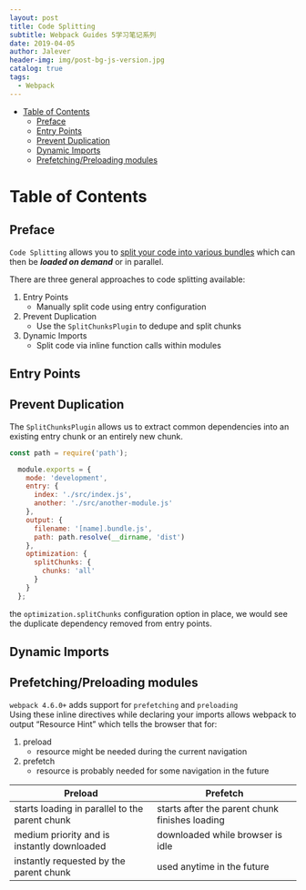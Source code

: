 ```yaml
---
layout: post
title: Code Splitting
subtitle: Webpack Guides 5学习笔记系列
date: 2019-04-05
author: Jalever
header-img: img/post-bg-js-version.jpg
catalog: true
tags:
  - Webpack
---
```


- [Table of Contents](#table-of-contents)
  - [Preface](#preface)
  - [Entry Points](#entry-points)
  - [Prevent Duplication](#prevent-duplication)
  - [Dynamic Imports](#dynamic-imports)
  - [Prefetching/Preloading modules](#prefetchingpreloading-modules)

# Table of Contents

## Preface

`Code Splitting` allows you to <ins>split your code into various bundles</ins> which can then be **_loaded on demand_** or in parallel.

There are three general approaches to code splitting available:

1. Entry Points
   - Manually split code using entry configuration
2. Prevent Duplication
   - Use the `SplitChunksPlugin` to dedupe and split chunks
3. Dynamic Imports
   - Split code via inline function calls within modules

## Entry Points

## Prevent Duplication
The `SplitChunksPlugin` allows us to extract common dependencies into an existing entry chunk or an entirely new chunk. 
```javascript
const path = require('path');

  module.exports = {
    mode: 'development',
    entry: {
      index: './src/index.js',
      another: './src/another-module.js'
    },
    output: {
      filename: '[name].bundle.js',
      path: path.resolve(__dirname, 'dist')
    },
    optimization: {
      splitChunks: {
        chunks: 'all'
      }
    }
  };
```
 the `optimization.splitChunks` configuration option in place, we would see the duplicate dependency removed from entry points.


## Dynamic Imports

## Prefetching/Preloading modules
`webpack 4.6.0+` adds support for `prefetching` and `preloading`<br>
Using these inline directives while declaring your imports allows webpack to output “Resource Hint” which tells the browser that for:
1. preload
    - resource might be needed during the current navigation
2. prefetch
    - resource is probably needed for some navigation in the future


| Preload                                        | Prefetch                                       |
| ---------------------------------------------- | ---------------------------------------------- |
| starts loading in parallel to the parent chunk | starts after the parent chunk finishes loading |
| medium priority and is instantly downloaded    | downloaded while browser is idle               |
| instantly requested by the parent chunk        | used anytime in the future                     |
